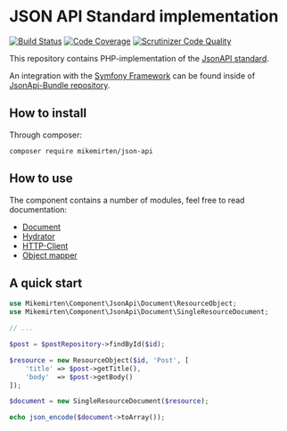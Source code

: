 # JSON API Standard implementation 

[![Build Status](https://scrutinizer-ci.com/g/mikemirten/JsonApi/badges/build.png?b=master)](https://scrutinizer-ci.com/g/mikemirten/JsonApi/build-status/master) [![Code Coverage](https://scrutinizer-ci.com/g/mikemirten/JsonApi/badges/coverage.png?b=master)](https://scrutinizer-ci.com/g/mikemirten/JsonApi/?branch=master) [![Scrutinizer Code Quality](https://scrutinizer-ci.com/g/mikemirten/JsonApi/badges/quality-score.png?b=master)](https://scrutinizer-ci.com/g/mikemirten/JsonApi/?branch=master)

This repository contains PHP-implementation of the [JsonAPI standard](http://jsonapi.org/).

An integration with the [Symfony Framework](https://symfony.com/) can be found inside of [JsonApi-Bundle repository](https://github.com/mikemirten/JsonApi-Bundle).

## How to install
Through composer:

```composer require mikemirten/json-api```

## How to use

The component contains a number of modules, feel free to read documentation:
- [Document](https://github.com/mikemirten/JsonApi/wiki/Json-API-Document)
- [Hydrator](https://github.com/mikemirten/JsonApi/wiki/Document-Hydrator)
- [HTTP-Client](https://github.com/mikemirten/JsonApi/wiki/HTTP-Client)
- [Object mapper](https://github.com/mikemirten/JsonApi/wiki/Object-Mapper)

## A quick start

```php
use Mikemirten\Component\JsonApi\Document\ResourceObject;
use Mikemirten\Component\JsonApi\Document\SingleResourceDocument;

// ...

$post = $postRepository->findById($id);

$resource = new ResourceObject($id, 'Post', [
    'title' => $post->getTitle(),
    'body'  => $post->getBody()
]);

$document = new SingleResourceDocument($resource);

echo json_encode($document->toArray());
```
